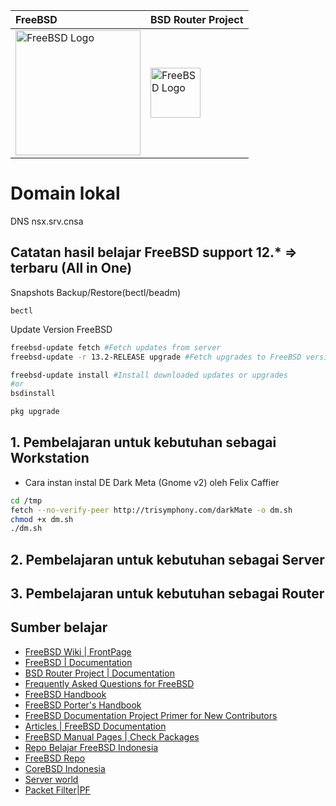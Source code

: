 | FreeBSD     | BSD Router Project |
| :------------- | :------------- |
| <img src="./assets/images/logo.png" alt="FreeBSD Logo" style="width:200px;"/> | <img src="./assets/images/bsdrp.logo.128.png" alt="FreeBSD Logo" style="width:80px;"/> |

# Domain lokal
DNS nsx.srv.cnsa

## Catatan hasil belajar FreeBSD support 12.* => terbaru (All in One)

Snapshots Backup/Restore(bectl/beadm)
```
bectl
```
Update Version FreeBSD
```sh tem
freebsd-update fetch #Fetch updates from server
freebsd-update -r 13.2-RELEASE upgrade #Fetch upgrades to FreeBSD version specified via -r option

freebsd-update install #Install downloaded updates or upgrades
#or
bsdinstall

pkg upgrade
```
## 1. Pembelajaran untuk kebutuhan sebagai Workstation
- Cara instan instal DE Dark Meta (Gnome v2) oleh Felix Caffier
```sh
cd /tmp
fetch --no-verify-peer http://trisymphony.com/darkMate -o dm.sh
chmod +x dm.sh
./dm.sh
```
##  2. Pembelajaran untuk kebutuhan sebagai Server
##  3. Pembelajaran untuk kebutuhan sebagai Router

## Sumber belajar
- [FreeBSD Wiki | FrontPage ](https://wiki.freebsd.org/)
- [FreeBSD | Documentation ](https://docs.freebsd.org/en/books/)
- [BSD Router Project | Documentation](https://bsdrp.net/documentation/end-users_docs)
- [Frequently Asked Questions for FreeBSD ](https://docs.freebsd.org/en/books/faq/)
- [FreeBSD Handbook ](https://docs.freebsd.org/en/books/handbook/)
- [FreeBSD Porter's Handbook ](https://docs.freebsd.org/en/books/porters-handbook/)
- [FreeBSD Documentation Project Primer for New Contributors ](https://docs.freebsd.org/en/books/fdp-primer/)
- [Articles | FreeBSD Documentation ](https://docs.freebsd.org/en/articles/)
- [FreeBSD Manual Pages | Check Packages ](https://www.freebsd.org/cgi/man.cgi)
- [Repo Belajar FreeBSD  Indonesia ](http://repo.belajarfreebsd.or.id/)
- [FreeBSD Repo ](http://ftp2.freebsd.org/)
- [CoreBSD Indonesia](http://www.corebsd.or.id/)
- [Server world](https://www.server-world.info/en/note?os=FreeBSD_14&p=download)
- [Packet Filter|PF](https://www.openbsd.org/faq/pf/filter.html#intro)
